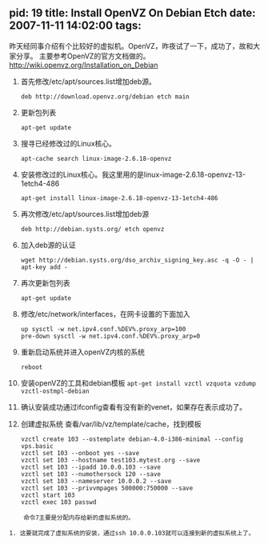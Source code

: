 pid: 19
title: Install OpenVZ On Debian Etch
date: 2007-11-11 14:02:00
tags:
---
昨天经同事介绍有个比较好的虚拟机。OpenVZ，昨夜试了一下，成功了，故和大家分享。
主要参考OpenVZ的官方文档做的。http://wiki.openvz.org/Installation_on_Debian

1. 首先修改/etc/apt/sources.list增加deb源。

	`deb http://download.openvz.org/debian etch main`

1. 更新包列表

	`apt-get update`

1. 搜寻已经修改过的Linux核心。 
 
	`apt-cache search linux-image-2.6.18-openvz`

1. 安装修改过的Linux核心。我这里用的是linux-image-2.6.18-openvz-13-1etch4-486 
 
	`apt-get install linux-image-2.6.18-openvz-13-1etch4-486`

1. 再次修改/etc/apt/sources.list增加deb源 
 
	`deb http://debian.systs.org/ etch openvz`

1. 加入deb源的认证
 
	`wget http://debian.systs.org/dso_archiv_signing_key.asc -q -O - | apt-key add -`

1. 再次更新包列表
 
	`apt-get update`

1. 修改/etc/network/interfaces，在网卡设置的下面加入
	```
	up sysctl -w net.ipv4.conf.%DEV%.proxy_arp=100  
	pre-down sysctl -w net.ipv4.conf.%DEV%.proxy_arp=0  
	```
1. 重新启动系统并进入openVZ内核的系统

	`reboot`

1. 安装openVZ的工具和debian模板 
	`apt-get install vzctl vzquota vzdump vzctl-ostmpl-debian`

1. 确认安装成功通过ifconfig查看有没有新的venet，如果存在表示成功了。
1. 创建虚拟系统
查看/var/lib/vz/template/cache，找到模板
	```
	vzctl create 103 --ostemplate debian-4.0-i386-minimal --config vps.basic   
	vzctl set 103 --onboot yes --save   
	vzctl set 103 --hostname test103.mytest.org --save   
	vzctl set 103 --ipadd 10.0.0.103 --save   
	vzctl set 103 --numothersock 120 --save   
	vzctl set 103 --nameserver 10.0.0.2 --save   
	vzctl set 103 --privvmpages 500000:750000 --save  
	vzctl start 103  
	vzctl exec 103 passwd
```
	命令7主要是分配内存给新的虚拟系统的。 

1. 这要就完成了虚拟系统的安装，通过ssh 10.0.0.103就可以连接到新的虚拟系统上了。